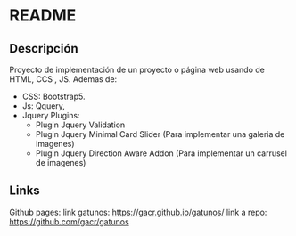 # README

## Descripción

Proyecto de implementación de un proyecto o página web usando de HTML, CCS , JS. Ademas de:

* CSS: Bootstrap5.
* Js: Qquery,
* Jquery Plugins:
    - Plugin Jquery Validation
    - Plugin Jquery  Minimal Card Slider (Para implementar una galeria de imagenes)
    - Plugin Jquery Direction Aware Addon (Para implementar un carrusel de imagenes)

## Links
Github pages:
link gatunos:
https://gacr.github.io/gatunos/
link a repo:
https://github.com/gacr/gatunos
